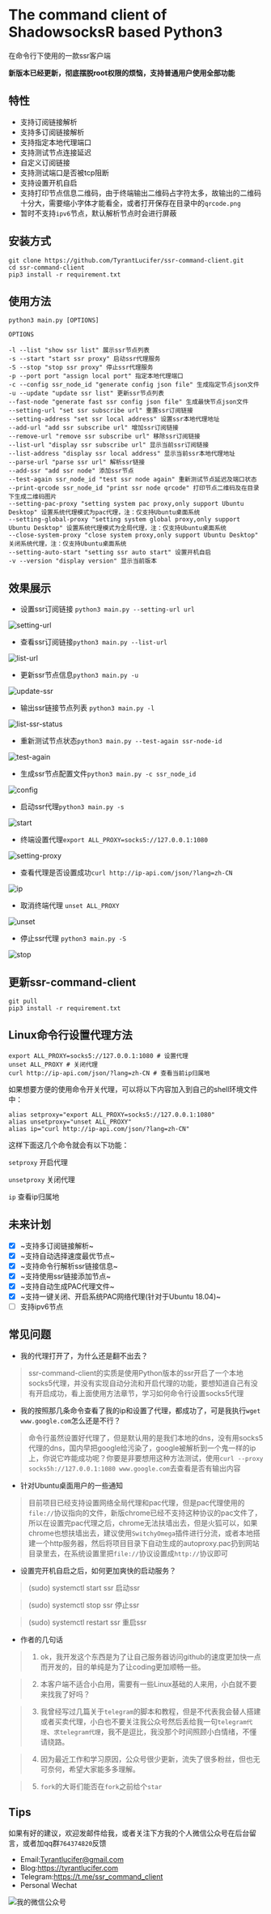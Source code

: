 # The command client of ShadowsocksR based Python3

在命令行下使用的一款ssr客户端

**新版本已经更新，彻底摆脱root权限的烦恼，支持普通用户使用全部功能**

## 特性

- 支持订阅链接解析
- 支持多订阅链接解析
- 支持指定本地代理端口
- 支持测试节点连接延迟
- 自定义订阅链接
- 支持测试端口是否被tcp阻断
- 支持设置开机自启
- 支持打印节点信息二维码，由于终端输出二维码占字符太多，故输出的二维码十分大，需要缩小字体才能看全，或者打开保存在目录中的`qrcode.png`
- 暂时不支持`ipv6`节点，默认解析节点时会进行屏蔽


## 安装方式

```shell
git clone https://github.com/TyrantLucifer/ssr-command-client.git
cd ssr-command-client
pip3 install -r requirement.txt
```

## 使用方法

```
python3 main.py [OPTIONS]

OPTIONS

-l --list "show ssr list" 展示ssr节点列表
-s --start "start ssr proxy" 启动ssr代理服务
-S --stop "stop ssr proxy" 停止ssr代理服务
-p --port port "assign local port" 指定本地代理端口
-c --config ssr_node_id "generate config json file" 生成指定节点json文件
-u --update "update ssr list" 更新ssr节点列表
--fast-node "generate fast ssr config json file" 生成最快节点json文件
--setting-url "set ssr subscribe url" 重置ssr订阅链接
--setting-address "set ssr local address" 设置ssr本地代理地址
--add-url "add ssr subscribe url" 增加ssr订阅链接
--remove-url "remove ssr subscribe url" 移除ssr订阅链接
--list-url "display ssr subscribe url" 显示当前ssr订阅链接
--list-address "display ssr local address" 显示当前ssr本地代理地址
--parse-url "parse ssr url" 解析ssr链接
--add-ssr "add ssr node" 添加ssr节点
--test-again ssr_node_id "test ssr node again" 重新测试节点延迟及端口状态
--print-qrcode ssr_node_id "print ssr node qrcode" 打印节点二维码及在目录下生成二维码图片
--setting-pac-proxy "setting system pac proxy,only support Ubuntu Desktop" 设置系统代理模式为pac代理，注：仅支持Ubuntu桌面系统
--setting-global-proxy "setting system global proxy,only support Ubuntu Desktop" 设置系统代理模式为全局代理，注：仅支持Ubuntu桌面系统
--close-system-proxy "close system proxy,only support Ubuntu Desktop" 关闭系统代理，注：仅支持Ubuntu桌面系统
--setting-auto-start "setting ssr auto start" 设置开机自启
-v --version "display version" 显示当前版本
```

## 效果展示

- 设置ssr订阅链接 `python3 main.py --setting-url url`

![setting-url](https://cdn.jsdelivr.net/gh/TyrantLucifer/MyImageRepository/img/20201025213743.gif)

- 查看ssr订阅链接`python3 main.py --list-url`

![list-url](https://cdn.jsdelivr.net/gh/TyrantLucifer/MyImageRepository/img/20201025213544.gif)

- 更新ssr节点信息`python3 main.py -u`

![update-ssr](https://cdn.jsdelivr.net/gh/TyrantLucifer/MyImageRepository/img/20201025214219.gif)

- 输出ssr链接节点列表 `python3 main.py -l`

![list-ssr-status](https://cdn.jsdelivr.net/gh/TyrantLucifer/MyImageRepository/img/20201025214316.gif)

- 重新测试节点状态`python3 main.py --test-again ssr-node-id`

![test-again](https://cdn.jsdelivr.net/gh/TyrantLucifer/MyImageRepository/img/20201025214658.gif)

- 生成ssr节点配置文件`python3 main.py -c ssr_node_id`

![config](https://cdn.jsdelivr.net/gh/TyrantLucifer/MyImageRepository/img/20201025214948.gif)


- 启动ssr代理`python3 main.py -s`

![start](https://cdn.jsdelivr.net/gh/TyrantLucifer/MyImageRepository/img/20201025215047.gif)

- 终端设置代理`export ALL_PROXY=socks5://127.0.0.1:1080`

![setting-proxy](https://cdn.jsdelivr.net/gh/TyrantLucifer/MyImageRepository/img/20201025215402.gif)

- 查看代理是否设置成功`curl http://ip-api.com/json/?lang=zh-CN`

![ip](https://cdn.jsdelivr.net/gh/TyrantLucifer/MyImageRepository/img/20201025215721.gif)

- 取消终端代理 `unset ALL_PROXY`

![unset](https://cdn.jsdelivr.net/gh/TyrantLucifer/MyImageRepository/img/20201025215850.gif)

- 停止ssr代理 `python3 main.py -S`

![stop](https://cdn.jsdelivr.net/gh/TyrantLucifer/MyImageRepository/img/20201025215937.gif)

## 更新ssr-command-client

``` shell
git pull
pip3 install -r requirement.txt
```


## Linux命令行设置代理方法

``` shell
export ALL_PROXY=socks5://127.0.0.1:1080 # 设置代理
unset ALL_PROXY # 关闭代理
curl http://ip-api.com/json/?lang=zh-CN # 查看当前ip归属地
```
如果想要方便的使用命令开关代理，可以将以下内容加入到自己的shell环境文件中：
``` shell
alias setproxy="export ALL_PROXY=socks5://127.0.0.1:1080"
alias unsetproxy="unset ALL_PROXY"
alias ip="curl http://ip-api.com/json/?lang=zh-CN"
```
这样下面这几个命令就会有以下功能：

`setproxy` 开启代理

`unsetproxy` 关闭代理

`ip` 查看ip归属地

## 未来计划

- [x] ~支持多订阅链接解析~
- [x] ~支持自动选择速度最优节点~
- [x] ~支持命令行解析ssr链接信息~
- [x] ~支持使用ssr链接添加节点~
- [x] ~支持自动生成PAC代理文件~
- [x] ~支持一键关闭、开启系统PAC网络代理(针对于Ubuntu 18.04)~
- [ ] 支持ipv6节点

## 常见问题

- 我的代理打开了，为什么还是翻不出去？

> ssr-command-client的实质是使用Python版本的ssr开启了一个本地socks5代理，并没有实现自动分流和开启代理的功能，要想知道自己有没有开启成功，看上面使用方法章节，学习如何命令行设置socks5代理

- 我的按照那几条命令查看了我的ip和设置了代理，都成功了，可是我执行`wget www.google.com`怎么还是不行？

> 命令行虽然设置好代理了，但是默认用的是我们本地的dns，没有用socks5代理的dns，国内早把google给污染了，google被解析到一个鬼一样的ip上，你说它咋能成功呢？你要是非要想用这种方法测试，使用`curl --proxy socks5h://127.0.0.1:1080 www.google.com`去查看是否有输出内容

- 针对Ubuntu桌面用户的一些通知

> 目前项目已经支持设置网络全局代理和pac代理，但是pac代理使用的`file://`协议指向的文件，新版chrome已经不支持这种协议的pac文件了，所以在设置完pac代理之后，chrome无法扶墙出去，但是火狐可以，如果chrome也想扶墙出去，建议使用`SwitchyOmega`插件进行分流，或者本地搭建一个http服务器，然后将项目目录下自动生成的autoproxy.pac扔到网站目录里去，在系统设置里把`file://`协议设置成`http://`协议即可

- 设置完开机自启之后，如何更加爽快的启动服务？

> (sudo) systemctl start ssr 启动ssr

> (sudo) systemctl stop ssr 停止ssr

> (sudo) systemctl restart ssr 重启ssr

- 作者的几句话

> 1. ok，我开发这个东西是为了让自己服务器访问github的速度更加快一点而开发的，目的单纯是为了让coding更加顺畅一些。

> 2. 本客户端不适合小白用，需要有一些Linux基础的人来用，小白就不要来找我了好吗？

> 3. 我曾经写过几篇关于`telegram`的脚本和教程，但是不代表我会替人搭建或者买卖代理，小白也不要关注我公众号然后丢给我一句`telegram代理`、`求telegram代理`，我不是逗比，我没那个时间照顾小白情绪，不懂请绕路。

> 4. 因为最近工作和学习原因，公众号很少更新，流失了很多粉丝，但也无可奈何，希望大家能多多理解。

> 5. `fork`的大哥们能否在`fork`之前给个`star` 

## Tips

如果有好的建议，欢迎发邮件给我，或者关注下方我的个人微信公众号在后台留言，或者加qq群`764374820`反馈

- Email:Tyrantlucifer@gmail.com
- Blog:https://tyrantlucifer.com
- Telegram:https://t.me/ssr_command_client
- Personal Wechat

![我的微信公众号](https://cdn.jsdelivr.net/gh/TyrantLucifer/MyImageRepository/img/wechat.jpg)

